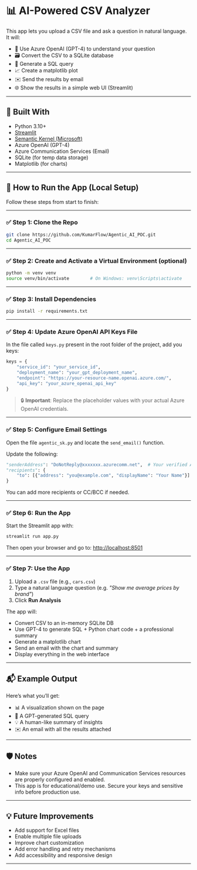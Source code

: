 
# 📊 AI-Powered CSV Analyzer

This app lets you upload a CSV file and ask a question in natural language. It will:

- 🧠 Use Azure OpenAI (GPT-4) to understand your question
- 🗃️ Convert the CSV to a SQLite database
- 🧾 Generate a SQL query
- 📈 Create a matplotlib plot
- ✉️ Send the results by email
- 🌐 Show the results in a simple web UI (Streamlit)

---

## 🧰 Built With

- Python 3.10+
- [Streamlit](https://streamlit.io/)
- [Semantic Kernel (Microsoft)](https://github.com/microsoft/semantic-kernel)
- Azure OpenAI (GPT-4)
- Azure Communication Services (Email)
- SQLite (for temp data storage)
- Matplotlib (for charts)

---

## 🚀 How to Run the App (Local Setup)

Follow these steps from start to finish:

---

### ✅ Step 1: Clone the Repo

```bash
git clone https://github.com/KumarFlow/Agentic_AI_POC.git
cd Agentic_AI_POC
```

---

### ✅ Step 2: Create and Activate a Virtual Environment (optional)

```bash
python -m venv venv
source venv/bin/activate        # On Windows: venv\Scripts\activate
```

---

### ✅ Step 3: Install Dependencies

```bash
pip install -r requirements.txt
```

---

### ✅ Step 4: Update Azure OpenAI API Keys File

In the file called `keys.py` present in the root folder of the project, add you keys:

```python
keys = {
    "service_id": "your_service_id",
    "deployment_name": "your_gpt_deployment_name",
    "endpoint": "https://your-resource-name.openai.azure.com/",
    "api_key": "your_azure_openai_api_key"
}
```

> 🔒 **Important**: Replace the placeholder values with your actual Azure OpenAI credentials.

---

### ✅ Step 5: Configure Email Settings

Open the file `agentic_sk.py` and locate the `send_email()` function.

Update the following:

```python
"senderAddress": "DoNotReply@xxxxxxx.azurecomm.net",  # Your verified Azure sender address
"recipients": {
    "to": [{"address": "you@example.com", "displayName": "Your Name"}]
}
```

You can add more recipients or CC/BCC if needed.

---

### ✅ Step 6: Run the App

Start the Streamlit app with:

```bash
streamlit run app.py
```

Then open your browser and go to: [http://localhost:8501](http://localhost:8501)

---

### ✅ Step 7: Use the App

1. Upload a `.csv` file (e.g., `cars.csv`)
2. Type a natural language question (e.g. _"Show me average prices by brand"_)
3. Click **Run Analysis**

The app will:

- Convert CSV to an in-memory SQLite DB
- Use GPT-4 to generate SQL + Python chart code + a professional summary
- Generate a matplotlib chart
- Send an email with the chart and summary
- Display everything in the web interface

---

## 📬 Example Output

Here’s what you’ll get:

- 📊 A visualization shown on the page
- 🧠 A GPT-generated SQL query
- 💡 A human-like summary of insights
- ✉️ An email with all the results attached

---

## 🛡️ Notes

- Make sure your Azure OpenAI and Communication Services resources are properly configured and enabled.
- This app is for educational/demo use. Secure your keys and sensitive info before production use.

---

## 💡 Future Improvements

- Add support for Excel files
- Enable multiple file uploads
- Improve chart customization
- Add error handling and retry mechanisms
- Add accessibility and responsive design

---

